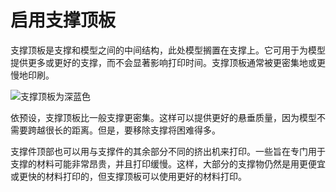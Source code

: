 启用支撑顶板
====
支撑顶板是支撑和模型之间的中间结构，此处模型搁置在支撑上。它可用于为模型提供更多或更好的支撑，而不会显著影响打印时间。支撑顶板通常被更密集地或更慢地印刷。

<!--screenshot {
"image_path": "support_roof_enable.png",
"models": [{"script": "f3.scad"}],
"camera_position": [0, 134, 20],
"settings": {
"support_enable": true,
"support_roof_enable": true
},
"colours": 64
}-->
![支撑顶板为深蓝色](../images/support_roof_enable.png)

依预设，支撑顶板比一般支撑更密集。这样可以提供更好的悬垂质量，因为模型不需要跨越很长的距离。但是，要移除支撑将困难得多。

支撑件顶部也可以用与支撑件的其余部分不同的挤出机来打印。一些旨在专门用于支撑的材料可能非常昂贵，并且打印缓慢。这样，大部分的支撑物仍然是用更便宜或更快的材料打印的，但支撑顶板可以使用更好的材料打印。
